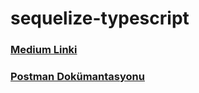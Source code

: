 # sequelize-typescript

### [Medium Linki](https://medium.com/@99ayyldzbaris99/sequelize-orm-ve-typescript-e502b656bd08)
### [Postman Dokümantasyonu](https://documenter.getpostman.com/view/12451786/UVeMJikf)
